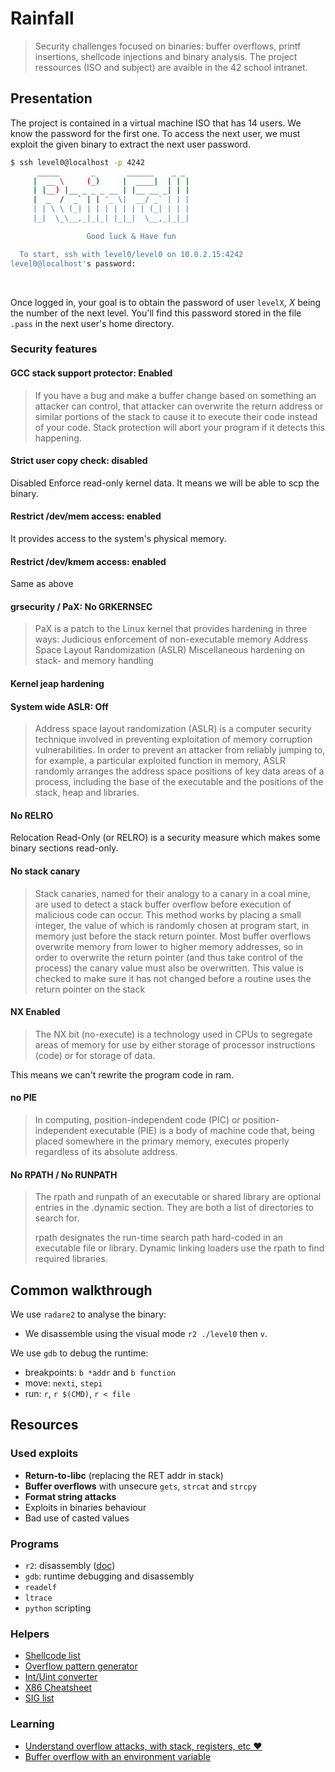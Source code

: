 # Rainfall
> Security challenges focused on binaries: buffer overflows, printf insertions, shellcode injections and binary analysis. The project ressources (ISO and subject) are avaible in the 42 school intranet.

## Presentation
The project is contained in a virtual machine ISO that has 14 users. We know the password for the first one. To access the next user, we must exploit the given binary to extract the next user password.

```bash
$ ssh level0@localhost -p 4242
	  _____       _       ______    _ _
	 |  __ \     (_)     |  ____|  | | |
	 | |__) |__ _ _ _ __ | |__ __ _| | |
	 |  _  /  _` | | '_ \|  __/ _` | | |
	 | | \ \ (_| | | | | | | | (_| | | |
	 |_|  \_\__,_|_|_| |_|_|  \__,_|_|_|

                 Good luck & Have fun

  To start, ssh with level0/level0 on 10.0.2.15:4242
level0@localhost's password:
```
<br />

Once logged in, your goal is to obtain the password of user `levelX`, *X* being the number of the next level.
You'll find this password stored in the file `.pass` in the next user's home directory.


### Security features
#### GCC stack support protector: Enabled

> If you have a bug and make a buffer change based on something an attacker can control, that attacker can overwrite the return address or similar portions of the stack to cause it to execute their code instead of your code. Stack protection will abort your program if it detects this happening.

#### Strict user copy check: disabled
Disabled Enforce read-only kernel data. It means we will be able to scp the binary.

#### Restrict /dev/mem access: enabled
It provides access to the system's physical memory.

#### Restrict /dev/kmem access: enabled
Same as above

#### grsecurity / PaX: No GRKERNSEC
> PaX is a patch to the Linux kernel that provides hardening in three ways:
Judicious enforcement of non-executable memory
Address Space Layout Randomization (ASLR)
Miscellaneous hardening on stack- and memory handling

#### Kernel jeap hardening

#### System wide ASLR: Off
> Address space layout randomization (ASLR) is a computer security technique involved in preventing exploitation of memory corruption vulnerabilities. In order to prevent an attacker from reliably jumping to, for example, a particular exploited function in memory, ASLR randomly arranges the address space positions of key data areas of a process, including the base of the executable and the positions of the stack, heap and libraries.

#### No RELRO
Relocation Read-Only (or RELRO) is a security measure which makes some binary sections read-only.

#### No stack canary
> Stack canaries, named for their analogy to a canary in a coal mine, are used to detect a stack buffer overflow before execution of malicious code can occur. This method works by placing a small integer, the value of which is randomly chosen at program start, in memory just before the stack return pointer. Most buffer overflows overwrite memory from lower to higher memory addresses, so in order to overwrite the return pointer (and thus take control of the process) the canary value must also be overwritten. This value is checked to make sure it has not changed before a routine uses the return pointer on the stack

#### NX Enabled
> The NX bit (no-execute) is a technology used in CPUs to segregate areas of memory for use by either storage of processor instructions (code) or for storage of data.

This means we can't rewrite the program code in ram.

#### no PIE
> In computing, position-independent code (PIC) or position-independent executable (PIE) is a body of machine code that, being placed somewhere in the primary memory, executes properly regardless of its absolute address.

#### No RPATH / No RUNPATH
> The rpath and runpath of an executable or shared library are optional entries in the .dynamic section. They are both a list of directories to search for.
> 
> rpath designates the run-time search path hard-coded in an executable file or library. Dynamic linking loaders use the rpath to find required libraries.


## Common walkthrough

We use `radare2` to analyse the binary:
- We disassemble using the visual mode `r2 ./level0` then `v`.

We use `gdb` to debug the runtime:
  - breakpoints: `b *addr` and `b function`
  - move: `nexti`, `stepi`
  - run: `r`, `r $(CMD)`, `r < file` 

## Resources

### Used exploits

- **Return-to-libc** (replacing the RET addr in stack)
- **Buffer overflows** with unsecure `gets`, `strcat` and `strcpy`
- **Format string attacks**
- Exploits in binaries behaviour
- Bad use of casted values

### Programs
- `r2`: disassembly ([doc](https://radare.gitbooks.io/radare2book/visual_mode/intro.html))
- `gdb`: runtime debugging and disassembly
- `readelf`
- `ltrace`
- `python` scripting

### Helpers
- [Shellcode list](http://shell-storm.org/shellcode/)
- [Overflow pattern generator](https://wiremask.eu/tools/buffer-overflow-pattern-generator/)
- [Int/Uint converter](https://www.binaryconvert.com/convert_unsigned_int.html)
- [X86 Cheatsheet](https://trailofbits.github.io/ctf/vulnerabilities/references/X86_Win32_Reverse_Engineering_Cheat_Sheet.pdf)
- [SIG list](https://unix.stackexchange.com/questions/317492/list-of-kill-signals)

### Learning

- [Understand overflow attacks, with stack, registers, etc ❤](https://itandsecuritystuffs.wordpress.com/2014/03/18/understanding-buffer-overflows-attacks-part-1/)
- [Buffer overflow with an environment variable](http://seanmurphree.com/blog/?p=54)



